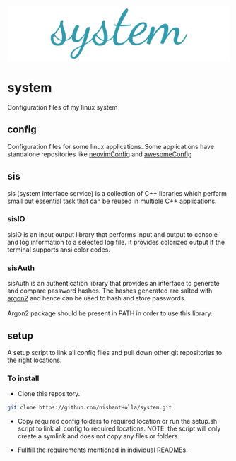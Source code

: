 <center>
<img src="./assets/systemImage.png" alt="system"></img>
</center>

# system
Configuration files of my linux system

## config

Configuration files for some linux applications.
Some applications have standalone repositories like [neovimConfig](https://github.com/nishantHolla/neovimConfig)
and [awesomeConfig](https://github.com/nishantHolla/awesomeConfig)

## sis

sis (system interface service) is a collection of C++ libraries which perform small but essential
task that can be reused in multiple C++ applications.

### sisIO

sisIO is an input output library that performs input and output to console and log information to
a selected log file. It provides colorized output if the terminal supports ansi color codes.

### sisAuth

sisAuth is an authentication library that provides an interface to generate and compare
password hashes. The hashes generated are salted with [argon2](https://en.wikipedia.org/wiki/Argon2)
and hence can be used to hash and store passwords.
<br><br>
Argon2 package should be present in PATH in order to use this library.

## setup

A setup script to link all config files and pull down other git repositories to the right locations.

### To install

- Clone this repository.

```bash
git clone https://github.com/nishantHolla/system.git
```

- Copy required config folders to required location or run the setup.sh script to link all config to
required locations. NOTE: the script will only create a symlink and does not copy any files or folders.

- Fullfill the requirements mentioned in individual READMEs.
